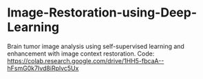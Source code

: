 # Image-Restoration-using-Deep-Learning
Brain tumor image analysis using self-supervised learning and enhancement with image context restoration.
Code: https://colab.research.google.com/drive/1HH5-fbcaA--hFsmG0k7Ivd8iRplvc5Ux
